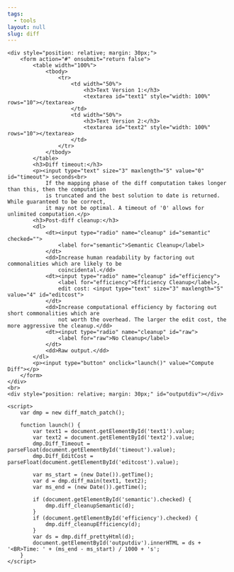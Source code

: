 ```yaml
---
tags:
  - tools
layout: null
slug: diff
---
```


    <div style="position: relative; margin: 30px;">
        <form action="#" onsubmit="return false">
            <table width="100%">
                <tbody>
                    <tr>
                        <td width="50%">
                            <h3>Text Version 1:</h3>
                            <textarea id="text1" style="width: 100%" rows="10"></textarea>
                        </td>
                        <td width="50%">
                            <h3>Text Version 2:</h3>
                            <textarea id="text2" style="width: 100%" rows="10"></textarea>
                        </td>
                    </tr>
                </tbody>
            </table>
            <h3>Diff timeout:</h3>
            <p><input type="text" size="3" maxlength="5" value="0" id="timeout"> seconds<br>
                If the mapping phase of the diff computation takes longer than this, then the computation
                is truncated and the best solution to date is returned. While guaranteed to be correct,
                it may not be optimal. A timeout of '0' allows for unlimited computation.</p>
            <h3>Post-diff cleanup:</h3>
            <dl>
                <dt><input type="radio" name="cleanup" id="semantic" checked="">
                    <label for="semantic">Semantic Cleanup</label>
                </dt>
                <dd>Increase human readability by factoring out commonalities which are likely to be
                    coincidental.</dd>
                <dt><input type="radio" name="cleanup" id="efficiency">
                    <label for="efficiency">Efficiency Cleanup</label>,
                    edit cost: <input type="text" size="3" maxlength="5" value="4" id="editcost">
                </dt>
                <dd>Increase computational efficiency by factoring out short commonalities which are
                    not worth the overhead. The larger the edit cost, the more aggressive the cleanup.</dd>
                <dt><input type="radio" name="cleanup" id="raw">
                    <label for="raw">No Cleanup</label>
                </dt>
                <dd>Raw output.</dd>
            </dl>
            <p><input type="button" onclick="launch()" value="Compute Diff"></p>
        </form>
    </div>
    <br>
    <div style="position: relative; margin: 30px;" id="outputdiv"></div>
  <script>
var diff_match_patch=function(){this.Diff_Timeout=1;this.Diff_EditCost=4;this.Match_Threshold=.5;this.Match_Distance=1E3;this.Patch_DeleteThreshold=.5;this.Patch_Margin=4;this.Match_MaxBits=32},DIFF_DELETE=-1,DIFF_INSERT=1,DIFF_EQUAL=0;diff_match_patch.Diff=function(a,b){this[0]=a;this[1]=b};diff_match_patch.Diff.prototype.length=2;diff_match_patch.Diff.prototype.toString=function(){return this[0]+","+this[1]};
diff_match_patch.prototype.diff_main=function(a,b,c,d){"undefined"==typeof d&&(d=0>=this.Diff_Timeout?Number.MAX_VALUE:(new Date).getTime()+1E3*this.Diff_Timeout);if(null==a||null==b)throw Error("Null input. (diff_main)");if(a==b)return a?[new diff_match_patch.Diff(DIFF_EQUAL,a)]:[];"undefined"==typeof c&&(c=!0);var e=c,f=this.diff_commonPrefix(a,b);c=a.substring(0,f);a=a.substring(f);b=b.substring(f);f=this.diff_commonSuffix(a,b);var g=a.substring(a.length-f);a=a.substring(0,a.length-f);b=b.substring(0,
b.length-f);a=this.diff_compute_(a,b,e,d);c&&a.unshift(new diff_match_patch.Diff(DIFF_EQUAL,c));g&&a.push(new diff_match_patch.Diff(DIFF_EQUAL,g));this.diff_cleanupMerge(a);return a};
diff_match_patch.prototype.diff_compute_=function(a,b,c,d){if(!a)return[new diff_match_patch.Diff(DIFF_INSERT,b)];if(!b)return[new diff_match_patch.Diff(DIFF_DELETE,a)];var e=a.length>b.length?a:b,f=a.length>b.length?b:a,g=e.indexOf(f);return-1!=g?(c=[new diff_match_patch.Diff(DIFF_INSERT,e.substring(0,g)),new diff_match_patch.Diff(DIFF_EQUAL,f),new diff_match_patch.Diff(DIFF_INSERT,e.substring(g+f.length))],a.length>b.length&&(c[0][0]=c[2][0]=DIFF_DELETE),c):1==f.length?[new diff_match_patch.Diff(DIFF_DELETE,
a),new diff_match_patch.Diff(DIFF_INSERT,b)]:(e=this.diff_halfMatch_(a,b))?(b=e[1],f=e[3],a=e[4],e=this.diff_main(e[0],e[2],c,d),c=this.diff_main(b,f,c,d),e.concat([new diff_match_patch.Diff(DIFF_EQUAL,a)],c)):c&&100<a.length&&100<b.length?this.diff_lineMode_(a,b,d):this.diff_bisect_(a,b,d)};
diff_match_patch.prototype.diff_lineMode_=function(a,b,c){var d=this.diff_linesToChars_(a,b);a=d.chars1;b=d.chars2;d=d.lineArray;a=this.diff_main(a,b,!1,c);this.diff_charsToLines_(a,d);this.diff_cleanupSemantic(a);a.push(new diff_match_patch.Diff(DIFF_EQUAL,""));for(var e=d=b=0,f="",g="";b<a.length;){switch(a[b][0]){case DIFF_INSERT:e++;g+=a[b][1];break;case DIFF_DELETE:d++;f+=a[b][1];break;case DIFF_EQUAL:if(1<=d&&1<=e){a.splice(b-d-e,d+e);b=b-d-e;d=this.diff_main(f,g,!1,c);for(e=d.length-1;0<=e;e--)a.splice(b,
0,d[e]);b+=d.length}d=e=0;g=f=""}b++}a.pop();return a};
diff_match_patch.prototype.diff_bisect_=function(a,b,c){for(var d=a.length,e=b.length,f=Math.ceil((d+e)/2),g=2*f,h=Array(g),l=Array(g),k=0;k<g;k++)h[k]=-1,l[k]=-1;h[f+1]=0;l[f+1]=0;k=d-e;for(var m=0!=k%2,p=0,x=0,w=0,q=0,t=0;t<f&&!((new Date).getTime()>c);t++){for(var v=-t+p;v<=t-x;v+=2){var n=f+v;var r=v==-t||v!=t&&h[n-1]<h[n+1]?h[n+1]:h[n-1]+1;for(var y=r-v;r<d&&y<e&&a.charAt(r)==b.charAt(y);)r++,y++;h[n]=r;if(r>d)x+=2;else if(y>e)p+=2;else if(m&&(n=f+k-v,0<=n&&n<g&&-1!=l[n])){var u=d-l[n];if(r>=
u)return this.diff_bisectSplit_(a,b,r,y,c)}}for(v=-t+w;v<=t-q;v+=2){n=f+v;u=v==-t||v!=t&&l[n-1]<l[n+1]?l[n+1]:l[n-1]+1;for(r=u-v;u<d&&r<e&&a.charAt(d-u-1)==b.charAt(e-r-1);)u++,r++;l[n]=u;if(u>d)q+=2;else if(r>e)w+=2;else if(!m&&(n=f+k-v,0<=n&&n<g&&-1!=h[n]&&(r=h[n],y=f+r-n,u=d-u,r>=u)))return this.diff_bisectSplit_(a,b,r,y,c)}}return[new diff_match_patch.Diff(DIFF_DELETE,a),new diff_match_patch.Diff(DIFF_INSERT,b)]};
diff_match_patch.prototype.diff_bisectSplit_=function(a,b,c,d,e){var f=a.substring(0,c),g=b.substring(0,d);a=a.substring(c);b=b.substring(d);f=this.diff_main(f,g,!1,e);e=this.diff_main(a,b,!1,e);return f.concat(e)};
diff_match_patch.prototype.diff_linesToChars_=function(a,b){function c(a){for(var b="",c=0,g=-1,h=d.length;g<a.length-1;){g=a.indexOf("\n",c);-1==g&&(g=a.length-1);var l=a.substring(c,g+1);(e.hasOwnProperty?e.hasOwnProperty(l):void 0!==e[l])?b+=String.fromCharCode(e[l]):(h==f&&(l=a.substring(c),g=a.length),b+=String.fromCharCode(h),e[l]=h,d[h++]=l);c=g+1}return b}var d=[],e={};d[0]="";var f=4E4,g=c(a);f=65535;var h=c(b);return{chars1:g,chars2:h,lineArray:d}};
diff_match_patch.prototype.diff_charsToLines_=function(a,b){for(var c=0;c<a.length;c++){for(var d=a[c][1],e=[],f=0;f<d.length;f++)e[f]=b[d.charCodeAt(f)];a[c][1]=e.join("")}};diff_match_patch.prototype.diff_commonPrefix=function(a,b){if(!a||!b||a.charAt(0)!=b.charAt(0))return 0;for(var c=0,d=Math.min(a.length,b.length),e=d,f=0;c<e;)a.substring(f,e)==b.substring(f,e)?f=c=e:d=e,e=Math.floor((d-c)/2+c);return e};
diff_match_patch.prototype.diff_commonSuffix=function(a,b){if(!a||!b||a.charAt(a.length-1)!=b.charAt(b.length-1))return 0;for(var c=0,d=Math.min(a.length,b.length),e=d,f=0;c<e;)a.substring(a.length-e,a.length-f)==b.substring(b.length-e,b.length-f)?f=c=e:d=e,e=Math.floor((d-c)/2+c);return e};
diff_match_patch.prototype.diff_commonOverlap_=function(a,b){var c=a.length,d=b.length;if(0==c||0==d)return 0;c>d?a=a.substring(c-d):c<d&&(b=b.substring(0,c));c=Math.min(c,d);if(a==b)return c;d=0;for(var e=1;;){var f=a.substring(c-e);f=b.indexOf(f);if(-1==f)return d;e+=f;if(0==f||a.substring(c-e)==b.substring(0,e))d=e,e++}};
diff_match_patch.prototype.diff_halfMatch_=function(a,b){function c(a,b,c){for(var d=a.substring(c,c+Math.floor(a.length/4)),e=-1,g="",h,k,l,m;-1!=(e=b.indexOf(d,e+1));){var p=f.diff_commonPrefix(a.substring(c),b.substring(e)),u=f.diff_commonSuffix(a.substring(0,c),b.substring(0,e));g.length<u+p&&(g=b.substring(e-u,e)+b.substring(e,e+p),h=a.substring(0,c-u),k=a.substring(c+p),l=b.substring(0,e-u),m=b.substring(e+p))}return 2*g.length>=a.length?[h,k,l,m,g]:null}if(0>=this.Diff_Timeout)return null;
var d=a.length>b.length?a:b,e=a.length>b.length?b:a;if(4>d.length||2*e.length<d.length)return null;var f=this,g=c(d,e,Math.ceil(d.length/4));d=c(d,e,Math.ceil(d.length/2));if(g||d)g=d?g?g[4].length>d[4].length?g:d:d:g;else return null;if(a.length>b.length){d=g[0];e=g[1];var h=g[2];var l=g[3]}else h=g[0],l=g[1],d=g[2],e=g[3];return[d,e,h,l,g[4]]};
diff_match_patch.prototype.diff_cleanupSemantic=function(a){for(var b=!1,c=[],d=0,e=null,f=0,g=0,h=0,l=0,k=0;f<a.length;)a[f][0]==DIFF_EQUAL?(c[d++]=f,g=l,h=k,k=l=0,e=a[f][1]):(a[f][0]==DIFF_INSERT?l+=a[f][1].length:k+=a[f][1].length,e&&e.length<=Math.max(g,h)&&e.length<=Math.max(l,k)&&(a.splice(c[d-1],0,new diff_match_patch.Diff(DIFF_DELETE,e)),a[c[d-1]+1][0]=DIFF_INSERT,d--,d--,f=0<d?c[d-1]:-1,k=l=h=g=0,e=null,b=!0)),f++;b&&this.diff_cleanupMerge(a);this.diff_cleanupSemanticLossless(a);for(f=1;f<
a.length;){if(a[f-1][0]==DIFF_DELETE&&a[f][0]==DIFF_INSERT){b=a[f-1][1];c=a[f][1];d=this.diff_commonOverlap_(b,c);e=this.diff_commonOverlap_(c,b);if(d>=e){if(d>=b.length/2||d>=c.length/2)a.splice(f,0,new diff_match_patch.Diff(DIFF_EQUAL,c.substring(0,d))),a[f-1][1]=b.substring(0,b.length-d),a[f+1][1]=c.substring(d),f++}else if(e>=b.length/2||e>=c.length/2)a.splice(f,0,new diff_match_patch.Diff(DIFF_EQUAL,b.substring(0,e))),a[f-1][0]=DIFF_INSERT,a[f-1][1]=c.substring(0,c.length-e),a[f+1][0]=DIFF_DELETE,
a[f+1][1]=b.substring(e),f++;f++}f++}};
diff_match_patch.prototype.diff_cleanupSemanticLossless=function(a){function b(a,b){if(!a||!b)return 6;var c=a.charAt(a.length-1),d=b.charAt(0),e=c.match(diff_match_patch.nonAlphaNumericRegex_),f=d.match(diff_match_patch.nonAlphaNumericRegex_),g=e&&c.match(diff_match_patch.whitespaceRegex_),h=f&&d.match(diff_match_patch.whitespaceRegex_);c=g&&c.match(diff_match_patch.linebreakRegex_);d=h&&d.match(diff_match_patch.linebreakRegex_);var k=c&&a.match(diff_match_patch.blanklineEndRegex_),l=d&&b.match(diff_match_patch.blanklineStartRegex_);
return k||l?5:c||d?4:e&&!g&&h?3:g||h?2:e||f?1:0}for(var c=1;c<a.length-1;){if(a[c-1][0]==DIFF_EQUAL&&a[c+1][0]==DIFF_EQUAL){var d=a[c-1][1],e=a[c][1],f=a[c+1][1],g=this.diff_commonSuffix(d,e);if(g){var h=e.substring(e.length-g);d=d.substring(0,d.length-g);e=h+e.substring(0,e.length-g);f=h+f}g=d;h=e;for(var l=f,k=b(d,e)+b(e,f);e.charAt(0)===f.charAt(0);){d+=e.charAt(0);e=e.substring(1)+f.charAt(0);f=f.substring(1);var m=b(d,e)+b(e,f);m>=k&&(k=m,g=d,h=e,l=f)}a[c-1][1]!=g&&(g?a[c-1][1]=g:(a.splice(c-
1,1),c--),a[c][1]=h,l?a[c+1][1]=l:(a.splice(c+1,1),c--))}c++}};diff_match_patch.nonAlphaNumericRegex_=/[^a-zA-Z0-9]/;diff_match_patch.whitespaceRegex_=/\s/;diff_match_patch.linebreakRegex_=/[\r\n]/;diff_match_patch.blanklineEndRegex_=/\n\r?\n$/;diff_match_patch.blanklineStartRegex_=/^\r?\n\r?\n/;
diff_match_patch.prototype.diff_cleanupEfficiency=function(a){for(var b=!1,c=[],d=0,e=null,f=0,g=!1,h=!1,l=!1,k=!1;f<a.length;)a[f][0]==DIFF_EQUAL?(a[f][1].length<this.Diff_EditCost&&(l||k)?(c[d++]=f,g=l,h=k,e=a[f][1]):(d=0,e=null),l=k=!1):(a[f][0]==DIFF_DELETE?k=!0:l=!0,e&&(g&&h&&l&&k||e.length<this.Diff_EditCost/2&&3==g+h+l+k)&&(a.splice(c[d-1],0,new diff_match_patch.Diff(DIFF_DELETE,e)),a[c[d-1]+1][0]=DIFF_INSERT,d--,e=null,g&&h?(l=k=!0,d=0):(d--,f=0<d?c[d-1]:-1,l=k=!1),b=!0)),f++;b&&this.diff_cleanupMerge(a)};
diff_match_patch.prototype.diff_cleanupMerge=function(a){a.push(new diff_match_patch.Diff(DIFF_EQUAL,""));for(var b=0,c=0,d=0,e="",f="",g;b<a.length;)switch(a[b][0]){case DIFF_INSERT:d++;f+=a[b][1];b++;break;case DIFF_DELETE:c++;e+=a[b][1];b++;break;case DIFF_EQUAL:1<c+d?(0!==c&&0!==d&&(g=this.diff_commonPrefix(f,e),0!==g&&(0<b-c-d&&a[b-c-d-1][0]==DIFF_EQUAL?a[b-c-d-1][1]+=f.substring(0,g):(a.splice(0,0,new diff_match_patch.Diff(DIFF_EQUAL,f.substring(0,g))),b++),f=f.substring(g),e=e.substring(g)),
g=this.diff_commonSuffix(f,e),0!==g&&(a[b][1]=f.substring(f.length-g)+a[b][1],f=f.substring(0,f.length-g),e=e.substring(0,e.length-g))),b-=c+d,a.splice(b,c+d),e.length&&(a.splice(b,0,new diff_match_patch.Diff(DIFF_DELETE,e)),b++),f.length&&(a.splice(b,0,new diff_match_patch.Diff(DIFF_INSERT,f)),b++),b++):0!==b&&a[b-1][0]==DIFF_EQUAL?(a[b-1][1]+=a[b][1],a.splice(b,1)):b++,c=d=0,f=e=""}""===a[a.length-1][1]&&a.pop();c=!1;for(b=1;b<a.length-1;)a[b-1][0]==DIFF_EQUAL&&a[b+1][0]==DIFF_EQUAL&&(a[b][1].substring(a[b][1].length-
a[b-1][1].length)==a[b-1][1]?(a[b][1]=a[b-1][1]+a[b][1].substring(0,a[b][1].length-a[b-1][1].length),a[b+1][1]=a[b-1][1]+a[b+1][1],a.splice(b-1,1),c=!0):a[b][1].substring(0,a[b+1][1].length)==a[b+1][1]&&(a[b-1][1]+=a[b+1][1],a[b][1]=a[b][1].substring(a[b+1][1].length)+a[b+1][1],a.splice(b+1,1),c=!0)),b++;c&&this.diff_cleanupMerge(a)};
diff_match_patch.prototype.diff_xIndex=function(a,b){var c=0,d=0,e=0,f=0,g;for(g=0;g<a.length;g++){a[g][0]!==DIFF_INSERT&&(c+=a[g][1].length);a[g][0]!==DIFF_DELETE&&(d+=a[g][1].length);if(c>b)break;e=c;f=d}return a.length!=g&&a[g][0]===DIFF_DELETE?f:f+(b-e)};
diff_match_patch.prototype.diff_prettyHtml=function(a){for(var b=[],c=/&/g,d=/</g,e=/>/g,f=/\n/g,g=0;g<a.length;g++){var h=a[g][0],l=a[g][1].replace(c,"&amp;").replace(d,"&lt;").replace(e,"&gt;").replace(f,"&para;<br>");switch(h){case DIFF_INSERT:b[g]='<ins style="background:#54ff5491;">'+l+"</ins>";break;case DIFF_DELETE:b[g]='<del style="background:#ff070782;">'+l+"</del>";break;case DIFF_EQUAL:b[g]="<span>"+l+"</span>"}}return b.join("")};
diff_match_patch.prototype.diff_text1=function(a){for(var b=[],c=0;c<a.length;c++)a[c][0]!==DIFF_INSERT&&(b[c]=a[c][1]);return b.join("")};diff_match_patch.prototype.diff_text2=function(a){for(var b=[],c=0;c<a.length;c++)a[c][0]!==DIFF_DELETE&&(b[c]=a[c][1]);return b.join("")};
diff_match_patch.prototype.diff_levenshtein=function(a){for(var b=0,c=0,d=0,e=0;e<a.length;e++){var f=a[e][1];switch(a[e][0]){case DIFF_INSERT:c+=f.length;break;case DIFF_DELETE:d+=f.length;break;case DIFF_EQUAL:b+=Math.max(c,d),d=c=0}}return b+=Math.max(c,d)};
diff_match_patch.prototype.diff_toDelta=function(a){for(var b=[],c=0;c<a.length;c++)switch(a[c][0]){case DIFF_INSERT:b[c]="+"+encodeURI(a[c][1]);break;case DIFF_DELETE:b[c]="-"+a[c][1].length;break;case DIFF_EQUAL:b[c]="="+a[c][1].length}return b.join("\t").replace(/%20/g," ")};
diff_match_patch.prototype.diff_fromDelta=function(a,b){for(var c=[],d=0,e=0,f=b.split(/\t/g),g=0;g<f.length;g++){var h=f[g].substring(1);switch(f[g].charAt(0)){case "+":try{c[d++]=new diff_match_patch.Diff(DIFF_INSERT,decodeURI(h))}catch(k){throw Error("Illegal escape in diff_fromDelta: "+h);}break;case "-":case "=":var l=parseInt(h,10);if(isNaN(l)||0>l)throw Error("Invalid number in diff_fromDelta: "+h);h=a.substring(e,e+=l);"="==f[g].charAt(0)?c[d++]=new diff_match_patch.Diff(DIFF_EQUAL,h):c[d++]=
new diff_match_patch.Diff(DIFF_DELETE,h);break;default:if(f[g])throw Error("Invalid diff operation in diff_fromDelta: "+f[g]);}}if(e!=a.length)throw Error("Delta length ("+e+") does not equal source text length ("+a.length+").");return c};diff_match_patch.prototype.match_main=function(a,b,c){if(null==a||null==b||null==c)throw Error("Null input. (match_main)");c=Math.max(0,Math.min(c,a.length));return a==b?0:a.length?a.substring(c,c+b.length)==b?c:this.match_bitap_(a,b,c):-1};
diff_match_patch.prototype.match_bitap_=function(a,b,c){function d(a,d){var e=a/b.length,g=Math.abs(c-d);return f.Match_Distance?e+g/f.Match_Distance:g?1:e}if(b.length>this.Match_MaxBits)throw Error("Pattern too long for this browser.");var e=this.match_alphabet_(b),f=this,g=this.Match_Threshold,h=a.indexOf(b,c);-1!=h&&(g=Math.min(d(0,h),g),h=a.lastIndexOf(b,c+b.length),-1!=h&&(g=Math.min(d(0,h),g)));var l=1<<b.length-1;h=-1;for(var k,m,p=b.length+a.length,x,w=0;w<b.length;w++){k=0;for(m=p;k<m;)d(w,
c+m)<=g?k=m:p=m,m=Math.floor((p-k)/2+k);p=m;k=Math.max(1,c-m+1);var q=Math.min(c+m,a.length)+b.length;m=Array(q+2);for(m[q+1]=(1<<w)-1;q>=k;q--){var t=e[a.charAt(q-1)];m[q]=0===w?(m[q+1]<<1|1)&t:(m[q+1]<<1|1)&t|(x[q+1]|x[q])<<1|1|x[q+1];if(m[q]&l&&(t=d(w,q-1),t<=g))if(g=t,h=q-1,h>c)k=Math.max(1,2*c-h);else break}if(d(w+1,c)>g)break;x=m}return h};
diff_match_patch.prototype.match_alphabet_=function(a){for(var b={},c=0;c<a.length;c++)b[a.charAt(c)]=0;for(c=0;c<a.length;c++)b[a.charAt(c)]|=1<<a.length-c-1;return b};
diff_match_patch.prototype.patch_addContext_=function(a,b){if(0!=b.length){if(null===a.start2)throw Error("patch not initialized");for(var c=b.substring(a.start2,a.start2+a.length1),d=0;b.indexOf(c)!=b.lastIndexOf(c)&&c.length<this.Match_MaxBits-this.Patch_Margin-this.Patch_Margin;)d+=this.Patch_Margin,c=b.substring(a.start2-d,a.start2+a.length1+d);d+=this.Patch_Margin;(c=b.substring(a.start2-d,a.start2))&&a.diffs.unshift(new diff_match_patch.Diff(DIFF_EQUAL,c));(d=b.substring(a.start2+a.length1,
a.start2+a.length1+d))&&a.diffs.push(new diff_match_patch.Diff(DIFF_EQUAL,d));a.start1-=c.length;a.start2-=c.length;a.length1+=c.length+d.length;a.length2+=c.length+d.length}};
diff_match_patch.prototype.patch_make=function(a,b,c){if("string"==typeof a&&"string"==typeof b&&"undefined"==typeof c){var d=a;b=this.diff_main(d,b,!0);2<b.length&&(this.diff_cleanupSemantic(b),this.diff_cleanupEfficiency(b))}else if(a&&"object"==typeof a&&"undefined"==typeof b&&"undefined"==typeof c)b=a,d=this.diff_text1(b);else if("string"==typeof a&&b&&"object"==typeof b&&"undefined"==typeof c)d=a;else if("string"==typeof a&&"string"==typeof b&&c&&"object"==typeof c)d=a,b=c;else throw Error("Unknown call format to patch_make.");
if(0===b.length)return[];c=[];a=new diff_match_patch.patch_obj;for(var e=0,f=0,g=0,h=d,l=0;l<b.length;l++){var k=b[l][0],m=b[l][1];e||k===DIFF_EQUAL||(a.start1=f,a.start2=g);switch(k){case DIFF_INSERT:a.diffs[e++]=b[l];a.length2+=m.length;d=d.substring(0,g)+m+d.substring(g);break;case DIFF_DELETE:a.length1+=m.length;a.diffs[e++]=b[l];d=d.substring(0,g)+d.substring(g+m.length);break;case DIFF_EQUAL:m.length<=2*this.Patch_Margin&&e&&b.length!=l+1?(a.diffs[e++]=b[l],a.length1+=m.length,a.length2+=m.length):
m.length>=2*this.Patch_Margin&&e&&(this.patch_addContext_(a,h),c.push(a),a=new diff_match_patch.patch_obj,e=0,h=d,f=g)}k!==DIFF_INSERT&&(f+=m.length);k!==DIFF_DELETE&&(g+=m.length)}e&&(this.patch_addContext_(a,h),c.push(a));return c};
diff_match_patch.prototype.patch_deepCopy=function(a){for(var b=[],c=0;c<a.length;c++){var d=a[c],e=new diff_match_patch.patch_obj;e.diffs=[];for(var f=0;f<d.diffs.length;f++)e.diffs[f]=new diff_match_patch.Diff(d.diffs[f][0],d.diffs[f][1]);e.start1=d.start1;e.start2=d.start2;e.length1=d.length1;e.length2=d.length2;b[c]=e}return b};
diff_match_patch.prototype.patch_apply=function(a,b){if(0==a.length)return[b,[]];a=this.patch_deepCopy(a);var c=this.patch_addPadding(a);b=c+b+c;this.patch_splitMax(a);for(var d=0,e=[],f=0;f<a.length;f++){var g=a[f].start2+d,h=this.diff_text1(a[f].diffs),l=-1;if(h.length>this.Match_MaxBits){var k=this.match_main(b,h.substring(0,this.Match_MaxBits),g);-1!=k&&(l=this.match_main(b,h.substring(h.length-this.Match_MaxBits),g+h.length-this.Match_MaxBits),-1==l||k>=l)&&(k=-1)}else k=this.match_main(b,h,
g);if(-1==k)e[f]=!1,d-=a[f].length2-a[f].length1;else if(e[f]=!0,d=k-g,g=-1==l?b.substring(k,k+h.length):b.substring(k,l+this.Match_MaxBits),h==g)b=b.substring(0,k)+this.diff_text2(a[f].diffs)+b.substring(k+h.length);else if(g=this.diff_main(h,g,!1),h.length>this.Match_MaxBits&&this.diff_levenshtein(g)/h.length>this.Patch_DeleteThreshold)e[f]=!1;else{this.diff_cleanupSemanticLossless(g);h=0;var m;for(l=0;l<a[f].diffs.length;l++){var p=a[f].diffs[l];p[0]!==DIFF_EQUAL&&(m=this.diff_xIndex(g,h));p[0]===
DIFF_INSERT?b=b.substring(0,k+m)+p[1]+b.substring(k+m):p[0]===DIFF_DELETE&&(b=b.substring(0,k+m)+b.substring(k+this.diff_xIndex(g,h+p[1].length)));p[0]!==DIFF_DELETE&&(h+=p[1].length)}}}b=b.substring(c.length,b.length-c.length);return[b,e]};
diff_match_patch.prototype.patch_addPadding=function(a){for(var b=this.Patch_Margin,c="",d=1;d<=b;d++)c+=String.fromCharCode(d);for(d=0;d<a.length;d++)a[d].start1+=b,a[d].start2+=b;d=a[0];var e=d.diffs;if(0==e.length||e[0][0]!=DIFF_EQUAL)e.unshift(new diff_match_patch.Diff(DIFF_EQUAL,c)),d.start1-=b,d.start2-=b,d.length1+=b,d.length2+=b;else if(b>e[0][1].length){var f=b-e[0][1].length;e[0][1]=c.substring(e[0][1].length)+e[0][1];d.start1-=f;d.start2-=f;d.length1+=f;d.length2+=f}d=a[a.length-1];e=d.diffs;
0==e.length||e[e.length-1][0]!=DIFF_EQUAL?(e.push(new diff_match_patch.Diff(DIFF_EQUAL,c)),d.length1+=b,d.length2+=b):b>e[e.length-1][1].length&&(f=b-e[e.length-1][1].length,e[e.length-1][1]+=c.substring(0,f),d.length1+=f,d.length2+=f);return c};
diff_match_patch.prototype.patch_splitMax=function(a){for(var b=this.Match_MaxBits,c=0;c<a.length;c++)if(!(a[c].length1<=b)){var d=a[c];a.splice(c--,1);for(var e=d.start1,f=d.start2,g="";0!==d.diffs.length;){var h=new diff_match_patch.patch_obj,l=!0;h.start1=e-g.length;h.start2=f-g.length;""!==g&&(h.length1=h.length2=g.length,h.diffs.push(new diff_match_patch.Diff(DIFF_EQUAL,g)));for(;0!==d.diffs.length&&h.length1<b-this.Patch_Margin;){g=d.diffs[0][0];var k=d.diffs[0][1];g===DIFF_INSERT?(h.length2+=
k.length,f+=k.length,h.diffs.push(d.diffs.shift()),l=!1):g===DIFF_DELETE&&1==h.diffs.length&&h.diffs[0][0]==DIFF_EQUAL&&k.length>2*b?(h.length1+=k.length,e+=k.length,l=!1,h.diffs.push(new diff_match_patch.Diff(g,k)),d.diffs.shift()):(k=k.substring(0,b-h.length1-this.Patch_Margin),h.length1+=k.length,e+=k.length,g===DIFF_EQUAL?(h.length2+=k.length,f+=k.length):l=!1,h.diffs.push(new diff_match_patch.Diff(g,k)),k==d.diffs[0][1]?d.diffs.shift():d.diffs[0][1]=d.diffs[0][1].substring(k.length))}g=this.diff_text2(h.diffs);
g=g.substring(g.length-this.Patch_Margin);k=this.diff_text1(d.diffs).substring(0,this.Patch_Margin);""!==k&&(h.length1+=k.length,h.length2+=k.length,0!==h.diffs.length&&h.diffs[h.diffs.length-1][0]===DIFF_EQUAL?h.diffs[h.diffs.length-1][1]+=k:h.diffs.push(new diff_match_patch.Diff(DIFF_EQUAL,k)));l||a.splice(++c,0,h)}}};diff_match_patch.prototype.patch_toText=function(a){for(var b=[],c=0;c<a.length;c++)b[c]=a[c];return b.join("")};
diff_match_patch.prototype.patch_fromText=function(a){var b=[];if(!a)return b;a=a.split("\n");for(var c=0,d=/^@@ -(\d+),?(\d*) \+(\d+),?(\d*) @@$/;c<a.length;){var e=a[c].match(d);if(!e)throw Error("Invalid patch string: "+a[c]);var f=new diff_match_patch.patch_obj;b.push(f);f.start1=parseInt(e[1],10);""===e[2]?(f.start1--,f.length1=1):"0"==e[2]?f.length1=0:(f.start1--,f.length1=parseInt(e[2],10));f.start2=parseInt(e[3],10);""===e[4]?(f.start2--,f.length2=1):"0"==e[4]?f.length2=0:(f.start2--,f.length2=
parseInt(e[4],10));for(c++;c<a.length;){e=a[c].charAt(0);try{var g=decodeURI(a[c].substring(1))}catch(h){throw Error("Illegal escape in patch_fromText: "+g);}if("-"==e)f.diffs.push(new diff_match_patch.Diff(DIFF_DELETE,g));else if("+"==e)f.diffs.push(new diff_match_patch.Diff(DIFF_INSERT,g));else if(" "==e)f.diffs.push(new diff_match_patch.Diff(DIFF_EQUAL,g));else if("@"==e)break;else if(""!==e)throw Error('Invalid patch mode "'+e+'" in: '+g);c++}}return b};
diff_match_patch.patch_obj=function(){this.diffs=[];this.start2=this.start1=null;this.length2=this.length1=0};
diff_match_patch.patch_obj.prototype.toString=function(){for(var a=["@@ -"+(0===this.length1?this.start1+",0":1==this.length1?this.start1+1:this.start1+1+","+this.length1)+" +"+(0===this.length2?this.start2+",0":1==this.length2?this.start2+1:this.start2+1+","+this.length2)+" @@\n"],b,c=0;c<this.diffs.length;c++){switch(this.diffs[c][0]){case DIFF_INSERT:b="+";break;case DIFF_DELETE:b="-";break;case DIFF_EQUAL:b=" "}a[c+1]=b+encodeURI(this.diffs[c][1])+"\n"}return a.join("").replace(/%20/g," ")};
this.diff_match_patch=diff_match_patch;this.DIFF_DELETE=DIFF_DELETE;this.DIFF_INSERT=DIFF_INSERT;this.DIFF_EQUAL=DIFF_EQUAL;
  </script>
    <script>
        var dmp = new diff_match_patch();

        function launch() {
            var text1 = document.getElementById('text1').value;
            var text2 = document.getElementById('text2').value;
            dmp.Diff_Timeout = parseFloat(document.getElementById('timeout').value);
            dmp.Diff_EditCost = parseFloat(document.getElementById('editcost').value);

            var ms_start = (new Date()).getTime();
            var d = dmp.diff_main(text1, text2);
            var ms_end = (new Date()).getTime();

            if (document.getElementById('semantic').checked) {
                dmp.diff_cleanupSemantic(d);
            }
            if (document.getElementById('efficiency').checked) {
                dmp.diff_cleanupEfficiency(d);
            }
            var ds = dmp.diff_prettyHtml(d);
            document.getElementById('outputdiv').innerHTML = ds + '<BR>Time: ' + (ms_end - ms_start) / 1000 + 's';
        }
    </script>
